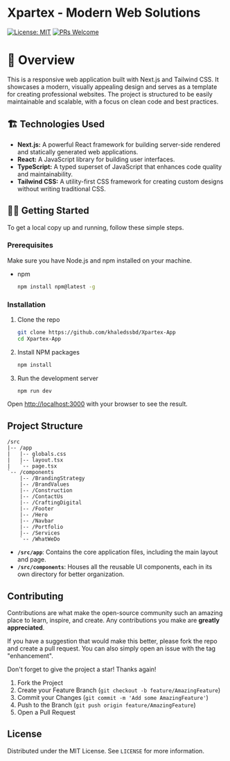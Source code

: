 # Xpartex - Modern Web Solutions

[![License: MIT](https://img.shields.io/badge/License-MIT-green.svg)](LICENSE)
[![PRs Welcome](https://img.shields.io/badge/PRs-welcome-brightgreen.svg)](CONTRIBUTING.md)

# 📌 Overview

This is a responsive web application built with Next.js and Tailwind CSS. It
showcases a modern, visually appealing design and serves as a template for
creating professional websites. The project is structured to be easily
maintainable and scalable, with a focus on clean code and best practices.

## 🏗️ Technologies Used

- **Next.js:** A powerful React framework for building server-side rendered and
  statically generated web applications.
- **React:** A JavaScript library for building user interfaces.
- **TypeScript:** A typed superset of JavaScript that enhances code quality and
  maintainability.
- **Tailwind CSS:** A utility-first CSS framework for creating custom designs
  without writing traditional CSS.

## 🏃‍♂️ Getting Started

To get a local copy up and running, follow these simple steps.

### Prerequisites

Make sure you have Node.js and npm installed on your machine.

- npm
  ```sh
  npm install npm@latest -g
  ```

### Installation

1. Clone the repo
   ```sh
   git clone https://github.com/khaledssbd/Xpartex-App
   cd Xpartex-App
   ```
2. Install NPM packages
   ```sh
   npm install
   ```
3. Run the development server
   ```sh
   npm run dev
   ```

Open [http://localhost:3000](http://localhost:3000) with your browser to see the
result.

## Project Structure

```
/src
|-- /app
|   |-- globals.css
|   |-- layout.tsx
|   `-- page.tsx
`-- /components
    |-- /BrandingStrategy
    |-- /BrandValues
    |-- /Construction
    |-- /ContactUs
    |-- /CraftingDigital
    |-- /Footer
    |-- /Hero
    |-- /Navbar
    |-- /Portfolio
    |-- /Services
    `-- /WhatWeDo
```

- **`/src/app`**: Contains the core application files, including the main layout
  and page.
- **`/src/components`**: Houses all the reusable UI components, each in its own
  directory for better organization.

## Contributing

Contributions are what make the open-source community such an amazing place to
learn, inspire, and create. Any contributions you make are **greatly
appreciated**.

If you have a suggestion that would make this better, please fork the repo and
create a pull request. You can also simply open an issue with the tag
"enhancement".

Don't forget to give the project a star! Thanks again!

1. Fork the Project
2. Create your Feature Branch (`git checkout -b feature/AmazingFeature`)
3. Commit your Changes (`git commit -m 'Add some AmazingFeature'`)
4. Push to the Branch (`git push origin feature/AmazingFeature`)
5. Open a Pull Request

## License

Distributed under the MIT License. See `LICENSE` for more information.
